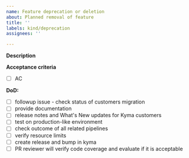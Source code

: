 ```yaml
---
name: Feature deprecation or deletion
about: Planned removal of feature
title: ''
labels: kind/deprecation
assignees: ''

---
```


<!-- Thank you for your contribution. Before you submit the issue:
1. Search open and closed issues for duplicates.
2. Read the contributing guidelines.
-->

**Description**

<!-- Provide a clear and concise description of the problem.
Describe where it appears, when it occurred, and what it affects.  -->

<!-- Provide relevant technical details such as the Kubernetes version, the cluster name and provider, the Kyma version, the browser name and version, or the operating system. -->

**Acceptance criteria**

<!-- Describe what need to be done to fullfill requirements -->

- [ ] AC

**DoD:**
- [ ] followup issue - check status of customers migration
- [ ] provide documentation
- [ ] release notes and What's New updates for Kyma customers
- [ ] test on production-like environment
- [ ] check outcome of all related pipelines
- [ ] verify resource limits
- [ ] create release and bump in kyma
- [ ] PR reviewer will verify code coverage and evaluate if it is acceptable
